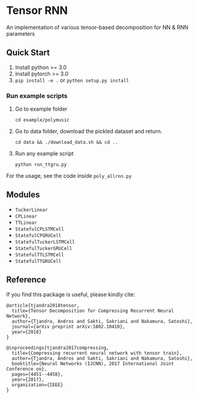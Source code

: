 # Tensor RNN 
An implementation of various tensor-based decomposition for NN & RNN parameters

## Quick Start
1. Install python >= 3.0
2. Install pytorch >= 3.0
3. `pip install -e .` or `python setup.py install`

### Run example scripts
1. Go to example folder
    
    `cd example/polymusic`

2. Go to data folder, download the pickled dataset and return.
    
    `cd data && ./download_data.sh && cd ..`
3. Run any example script
    
    `python run_ttgru.py`

For the usage, see the code inside `poly_allrnn.py`
## Modules
* `TuckerLinear `
* `CPLinear`
* `TTLinear`
* `StatefulCPLSTMCell`
* `StatefulCPGRUCell`
* `StatefulTuckerLSTMCell`
* `StatefulTuckerGRUCell`
* `StatefulTTLSTMCell`
* `StatefulTTGRUCell`

## Reference
If you find this package is useful, please kindly cite: 
```
@article{tjandra2018tensor,
  title={Tensor Decomposition for Compressing Recurrent Neural Network},
  author={Tjandra, Andros and Sakti, Sakriani and Nakamura, Satoshi},
  journal={arXiv preprint arXiv:1802.10410},
  year={2018}
}

@inproceedings{tjandra2017compressing,
  title={Compressing recurrent neural network with tensor train},
  author={Tjandra, Andros and Sakti, Sakriani and Nakamura, Satoshi},
  booktitle={Neural Networks (IJCNN), 2017 International Joint Conference on},
  pages={4451--4458},
  year={2017},
  organization={IEEE}
}
```
